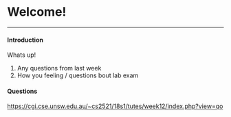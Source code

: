 # Welcome!
---

#### Introduction

Whats up!

1. Any questions from last week
2. How you feeling / questions bout lab exam

#### Questions

https://cgi.cse.unsw.edu.au/~cs2521/18s1/tutes/week12/index.php?view=qo
